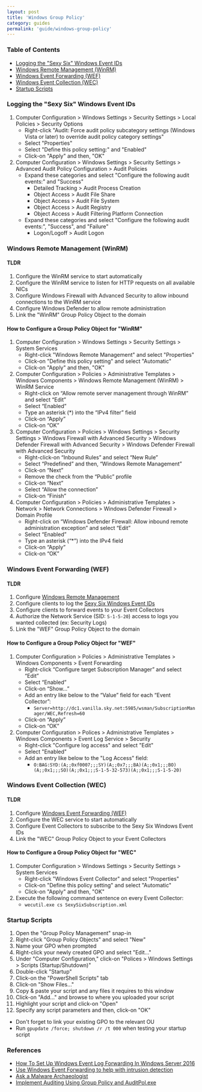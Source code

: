 ```yaml
---
layout: post
title: 'Windows Group Policy'
category: guides
permalink: 'guide/windows-group-policy'
---
```


### Table of Contents
* [Logging the "Sexy Six" Windows Event IDs](#logging-the-sexy-six-windows-event-ids)
* [Windows Remote Management (WinRM)](#windows-remote-management-winrm)
* [Windows Event Forwarding (WEF)](#windows-event-forwarding-wef)
* [Windows Event Collection (WEC)](#windows-event-collection-wec)
* [Startup Scripts](#startup-scripts)

### Logging the "Sexy Six" Windows Event IDs
1. Computer Configuration > Windows Settings > Security Settings > Local Policies > Security Options 
    * Right-click "Audit: Force audit policy subcategory settings (Windows Vista or later) to override audit policy category settings"
    * Select "Properties"
    * Select "Define this policy setting:" and "Enabled"
    * Click-on "Apply" and then, "OK"
2. Computer Configuration > Windows Settings > Security Settings > Advanced Audit Policy Configuration > Audit Policies
    * Expand these categories and select "Configure the following audit events:" and "Success"
        * Detailed Tracking > Audit Process Creation
        * Object Access > Audit File Share
        * Object Access > Audit File System
        * Object Access > Audit Registry
        * Object Access > Audit Filtering Platform Connection
    * Expand these categories and select "Configure the following audit events:", "Success", and "Failure"
        * Logon/Logoff > Audit Logon

### Windows Remote Management (WinRM)
#### TLDR
1. Configure the WinRM service to start automatically
2. Configure the WinRM service to listen for HTTP requests on all available NICs
3. Configure Windows Firewall with Advanced Security to allow inbound connections to the WinRM service
4. Configure Windows Defender to allow remote administration 
5. Link the "WinRM" Group Policy Object to the domain

#### How to Configure a Group Policy Object for "WinRM"
1. Computer Configuration > Windows Settings > Security Settings > System Services
    * Right-click "Windows Remote Management" and select "Properties"
    * Click-on "Define this policy setting" and select "Automatic"
    * Click-on "Apply" and then, "OK"    
2. Computer Configuration > Policies > Administrative Templates > Windows Components > Windows Remote Management (WinRM) > WinRM Service
    * Right-click on “Allow remote server management through WinRM” and select “Edit”
    * Select “Enabled”
    * Type an asterisk (*) into the “IPv4 filter” field
    * Click-on “Apply”
    * Click-on “OK”
3. Computer Configuration > Policies > Windows Settings > Security Settings > Windows Firewall with Advanced Security > Windows Defender Firewall with Advanced Security > Windows Defender Firewall with Advanced Security
    * Right-click-on “Inbound Rules” and select “New Rule”
    * Select “Predefined” and then, “Windows Remote Management”
    * Click-on “Next”
    * Remove the check from the “Public” profile
    * Click-on “Next”
    * Select “Allow the connection”
    * Click-on “Finish”
4. Computer Configuration > Policies > Administrative Templates > Network > Network Connections > Windows Defender Firewall > Domain Profile
    * Right-click on “Windows Defender Firewall: Allow inbound remote administration exception” and select “Edit”
    * Select “Enabled”
    * Type an asterisk (“*”) into the IPv4 field
    * Click-on “Apply”
    * Click-on “OK”

### Windows Event Forwarding (WEF)
#### TLDR 
1. Configure [Windows Remote Management](#windows-remote-management-winrm)
2. Configure clients to log the [Sexy Six Windows Event IDs](#logging-the-sexy-six-windows-event-ids)
2. Configure clients to forward events to your Event Collectors
3. Authorize the Network Service (SID: `S-1-5-20`) access to logs you wanted collected (ex: Security Logs)
4. Link the "WEF" Group Policy Object to the domain

#### How to Configure a Group Policy Object for "WEF" 
1. Computer Configuration > Policies > Administrative Templates > Windows Components > Event Forwarding
    * Right-click “Configure target Subscription Manager” and select “Edit”
    * Select “Enabled”
    * Click-on “Show…”
    * Add an entry like below to the “Value” field for each “Event Collector”:
        * `Server=http://dc1.vanilla.sky.net:5985/wsman/SubscriptionManager/WEC,Refresh=60`
    * Click-on “Apply”
    * Click-on “OK”
2. Computer Configuration > Polices > Administrative Templates > Windows Components > Event Log Service > Security
    * Right-click "Configure log access" and select "Edit"
    * Select "Enabled"
    * Add an entry like below to the "Log Access" field:
        * `O:BAG:SYD:(A;;0xf0007;;;SY)(A;;0x7;;;BA)(A;;0x1;;;BO)(A;;0x1;;;SO)(A;;0x1;;;S-1-5-32-573)(A;;0x1;;;S-1-5-20)`

### Windows Event Collection (WEC)
#### TLDR 
1. Configure [Windows Event Forwarding (WEF)](#windows-event-forwarding-wef)
2. Configure the WEC service to start automatically
3. Configure Event Collectors to subscribe to the Sexy Six Windows Event IDs
4. Link the "WEC" Group Policy Object to your Event Collectors

#### How to Configure a Group Policy Object for "WEC"  
1. Computer Configuration > Windows Settings > Security Settings > System Services
    * Right-click "Windows Event Collector" and select "Properties"
    * Click-on "Define this policy setting" and select "Automatic"
    * Click-on "Apply" and then, "OK"
2. Execute the following command sentence on every Event Collector:
    * `wecutil.exe cs SexySixSubscription.xml`

### Startup Scripts
1. Open the "Group Policy Management" snap-in
2. Right-click "Group Policy Objects" and select "New"
3. Name your GPO when prompted
4. Right-click your newly created GPO and select "Edit..."
5. Under "Computer Configuration," click-on "Polices > Windows Settings > Scripts (Startup/Shutdown)"
6. Double-click "Startup" 
7. Click-on the "PowerShell Scripts" tab
8. Click-on "Show Files..."
9. Copy & paste your script and any files it requires to this window
10. Click-on "Add..." and browse to where you uploaded your script
11. Highlight your script and click-on "Open" 
12. Specify any script parameters and then, click-on "OK"
  * Don't forget to link your existing GPO to the relevant OU
  * Run `gpupdate /force; shutdown /r /t 000` when testing your startup script

### References
* [How To Set Up Windows Event Log Forwarding In Windows Server 2016](https://adamtheautomator.com/windows-event-log-forwarding/#Allowing_the_Network_Service_to_Read_Event_Logs)
* [Use Windows Event Forwarding to help with intrusion detection](https://docs.microsoft.com/en-us/windows/security/threat-protection/use-windows-event-forwarding-to-assist-in-intrusion-detection)
* [Ask a Malware Archaeologist](https://www.slideshare.net/Hackerhurricane/ask-aalware-archaeologist)
* [Implement Auditing Using Group Policy and AuditPol.exe](https://www.rootusers.com/implement-auditing-using-group-policy-and-auditpol-exe/)

